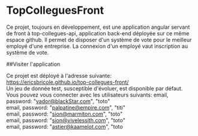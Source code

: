 # TopColleguesFront

Ce projet, toujours en développement, est une application angular servant de front à top-collegues-api, application back-end déployée sur ce même espace github. Il permet de disposer d'un système de vote pour le meilleur employé d'une entreprise. La connexion d'un employé vaut inscription au système de vote.

##Visiter l'application

Ce projet est déployé à l'adresse suivante:  
https://ericsbricole.github.io/top-collegues-front/  
Un jeu de donnée test, susceptible d'évoluer, est disponible par défaut. Vous pouvez vous connecter avec les utilisateurs suivants:   email, password: "vador@blackStar.com", "toto"  
email, password: "palpatine@empire.com", "titi"  
email, password: "sion@marmiton.com", "toto"  
email, password: "sion@vivelessith.com", "toto"  
email, password: "astier@kaamelot.com", "toto  